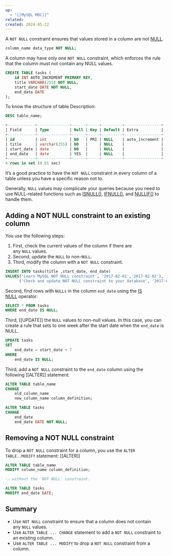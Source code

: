 ```yaml
---
up:
  - "[[MySQL MOC]]"
related: 
created: 2024-05-22
---
```


A `NOT NULL` constraint ensures that values stored in a column are not [NULL](https://www.mysqltutorial.org/mysql-basics/mysql-null/). 
```sql
column_name data_type NOT NULL;
```

A column may have only one `NOT NULL` constraint, which enforces the rule that the column must not contain any NULL values.

```sql
CREATE TABLE tasks (
    id INT AUTO_INCREMENT PRIMARY KEY,
    title VARCHAR(255) NOT NULL,
    start_date DATE NOT NULL,
    end_date DATE
);
```

To know the structure of table Description:
```sql
DESC table_name;
```
```sql
+------------+--------------+------+-----+---------+----------------+
| Field      | Type         | Null | Key | Default | Extra          |
+------------+--------------+------+-----+---------+----------------+
| id         | int          | NO   | PRI | NULL    | auto_increment |
| title      | varchar(255) | NO   |     | NULL    |                |
| start_date | date         | NO   |     | NULL    |                |
| end_date   | date         | YES  |     | NULL    |                |
+------------+--------------+------+-----+---------+----------------+
4 rows in set (0.01 sec)
```

It’s a good practice to have the `NOT NULL` constraint in every column of a table unless you have a specific reason not to.

Generally, `NULL` values may complicate your queries because you need to use NULL-related functions such as [ISNULL()](https://www.mysqltutorial.org/mysql-comparison-functions/mysql-isnull-function/), [IFNULL()](https://www.mysqltutorial.org/mysql-control-flow-functions/mysql-ifnull/), and [NULLIF()](https://www.mysqltutorial.org/mysql-control-flow-functions/mysql-nullif/) to handle them.

## Adding a NOT NULL constraint to an existing column
You use the following steps:

1. First, check the current values of the column if there are any `NULL` values.
2. Second, update the `NULL` to non-`NULL`.
3. Third, modify the column with a `NOT NULL` constraint.

```sql
INSERT INTO tasks(title ,start_date, end_date)
VALUES('Learn MySQL NOT NULL constraint', '2017-02-01','2017-02-02'),
      ('Check and update NOT NULL constraint to your database', '2017-02-01',NULL);
```
Second, find rows with `NULLs` in the column `end_date` using the [IS NULL](https://www.mysqltutorial.org/mysql-basics/mysql-is-null/) operator:
```sql
SELECT * FROM tasks 
WHERE end_date IS NULL;
```
Third, [[UPDATE]] the `NULL` values to non-null values. In this case, you can create a rule that sets to one week after the start date when the `end_date` is NULL.

```sql
UPDATE tasks 
SET 
    end_date = start_date + 7
WHERE
    end_date IS NULL;
```

Third, add a `NOT NULL` constraint to the `end_date` column using the following [[ALTER]] statement:
```sql
ALTER TABLE table_name
CHANGE
	old_column_name
	new_column_name column_definition;

ALTER TABLE tasks 
CHANGE 
    end_date 
    end_date DATE NOT NULL;
```

## Removing a NOT NULL constraint
To drop a `NOT NULL` constraint for a column, you use the `ALTER TABLE..MODIFY` statement: [[ALTER]]
```sql
ALTER TABLE table_name
MODIFY column_name column_definition;

-- without the `NOT NULL` constraint.

ALTER TABLE tasks 
MODIFY end_date DATE;
```
## Summary

- Use `NOT NULL` constraint to ensure that a column does not contain any `NULL` values.
- Use `ALTER TABLE ... CHANGE` statement to add a `NOT NULL` constraint to an existing column.
- Use `ALTER TABLE ... MODIFY` to drop a `NOT NULL` constraint from a column.
